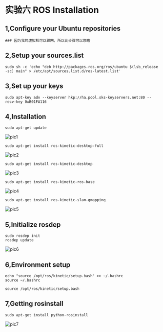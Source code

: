 # 实验六 ROS Installation

## 1,Configure your Ubuntu repositories

	### 因为我的虚拟机可以联网，所以此步骤可以忽略

## 2,Setup your sources.list

```
sudo sh -c 'echo "deb http://packages.ros.org/ros/ubuntu $(lsb_release -sc) main" > /etc/apt/sources.list.d/ros-latest.list'
```

## 3,Set up your keys

```
sudo apt-key adv --keyserver hkp://ha.pool.sks-keyservers.net:80 --recv-key 0xB01FA116
```

## 4,Installation

```
sudo apt-get update
```

![pic1](http://ww4.sinaimg.cn/large/a16d1d95jw1f9l2bueauoj207g00iq2u.jpg)

```
sudo apt-get install ros-kinetic-desktop-full
```

![pic2](http://ww3.sinaimg.cn/large/a16d1d95jw1f9l2dfevctj20k0054n04.jpg)

```
sudo apt-get install ros-kinetic-desktop
```

![pic3](http://ww2.sinaimg.cn/large/a16d1d95jw1f9l2ec9uo8j20k105jdj1.jpg)

```
sudo apt-get install ros-kinetic-ros-base
```

![pic4](http://ww4.sinaimg.cn/large/a16d1d95jw1f9l2f4an2bj20k105kgot.jpg)

```
sudo apt-get install ros-kinetic-slam-gmapping
```

![pic5](http://ww2.sinaimg.cn/large/a16d1d95jw1f9l2fqxvz7j20jy054ad1.jpg)

## 5,Initialize rosdep

```
sudo rosdep init
rosdep update
```

![pic6](http://ww1.sinaimg.cn/large/a16d1d95jw1f9l2h7oaglj20k209xgr1.jpg)

## 6,Environment setup

```
echo "source /opt/ros/kinetic/setup.bash" >> ~/.bashrc
source ~/.bashrc
```

```
source /opt/ros/kinetic/setup.bash
```

## 7,Getting rosinstall

```
sudo apt-get install python-rosinstall
```

![pic7](http://ww4.sinaimg.cn/large/a16d1d95jw1f9l2kmfwjjj20js04pjty.jpg)

